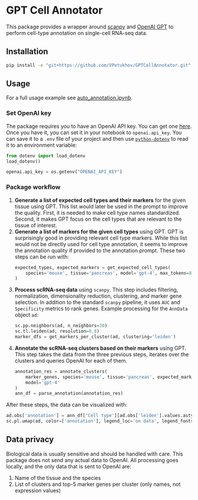 # GPT Cell Annotator

This package provides a wrapper around [scanpy](https://github.com/theislab/scanpy) and [OpenAI GPT](https://platform.openai.com/docs/) to perform cell-type annotation on single-cell RNA-seq data.

## Installation

```bash
pip install -e "git+https://github.com/VPetukhov/GPTCellAnnotator.git"
```

## Usage

For a full usage example see [auto_annotation.ipynb](./examples/auto_annotation.ipynb).

### Set OpenAI key

The package requires you to have an OpenAI API key. You can get one [here](https://help.openai.com/en/articles/4936850-where-do-i-find-my-secret-api-key). Once you have it, you can set it in your notebook to `openai.api_key`. You can save it to a `.env` file of your project and then use [`python-dotenv`](https://pypi.org/project/python-dotenv/) to read it to an environment variable:

```python
from dotenv import load_dotenv
load_dotenv()

openai.api_key = os.getenv("OPENAI_API_KEY")
```

### Package workflow

1. **Generate a list of expected cell types and their markers** for the given tissue using GPT. This list would later be used in the prompt to improve the quality. First, it is needed to make cell type names standardized. Second, it makes GPT focus on the cell types that are relevant to the tissue of interest.
2. **Generate a list of markers for the given cell types** using GPT. GPT is surprisingly good in providing relevant cell type markers. While this list would not be directly used for cell type annotation, it seems to improve the annotation quality if provided to the annotation prompt. These two steps can be run with:
    ```python
    expected_types, expected_markers = get_expected_cell_types(
        species='mouse', tissue='pancreas', model='gpt-4', max_tokens=800
    )
    ```
3. **Process scRNA-seq data** using `scanpy`. This step includes filtering, normalization, dimensionality reduction, clustering, and marker gene selection. In addition to the standard `scanpy` pipeline, it uses `AUC` and `Specificity` metrics to rank genes. Example processing for the `AnnData` object `ad`:
    ```python
    sc.pp.neighbors(ad, n_neighbors=30)
    sc.tl.leiden(ad, resolution=0.8)
    marker_dfs = get_markers_per_cluster(ad, clustering='leiden')
    ```
4. **Annotate the scRNA-seq clusters based on their markers** using GPT. This step takes the data from the three previous steps, iterates over the clusters and queries OpenAI for each of them.
    ```python
    annotation_res = annotate_clusters(
        marker_genes, species='mouse', tissue='pancreas', expected_markers=expected_markers,
        model='gpt-4'
    )
    ann_df = parse_annotation(annotation_res)
    ```

After these steps, the data can be visualized with:
```python
ad.obs['annotation'] = ann_df['Cell type'][ad.obs['leiden'].values.astype(int)].values
sc.pl.umap(ad, color=['annotation'], legend_loc='on data', legend_fontsize=8)
```


## Data privacy

Biological data is usually sensitive and should be handled with care. This package does not send any actual data to OpenAI. All processing goes locally, and the only data that is sent to OpenAI are:
1. Name of the tissue and the species
2. List of clusters and top-5 marker genes per cluster (only names, not expression values)
